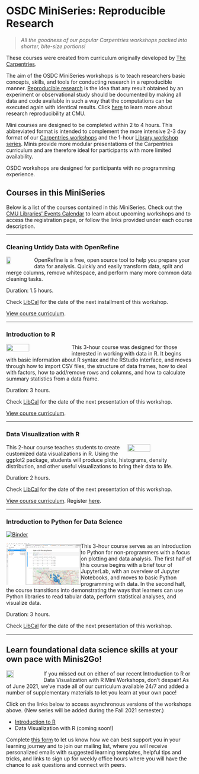 # OSDC MiniSeries: Reproducible Research

> *All the goodness of our popular Carpentries workshops packed into shorter, bite-size portions!*

These courses were created from curriculum originally developed by [The Carpentries](https://software-carpentry.org/). 

The aim of the OSDC MiniSeries workshops is to teach researchers basic concepts, skills, and tools for conducting research in a reproducible manner. [Reproducible research](https://en.wikipedia.org/wiki/Reproducibility) is the idea that any result obtained by an experiment or observational study should be documented by making all data and code available in such a way that the computations can be executed again with identical results. Click [here](https://guides.library.cmu.edu/reproducibility) to learn more about research reproducibility at CMU.

Mini courses are designed to be completed within 2 to 4 hours. This abbreviated format is intended to complement the more intensive 2-3 day format of our [Carpentries workshops](https://carpentries.org/) and the 1-hour [Library workshop series](https://cmu.libcal.com/calendar/workshops?cid=9148&t=g&d=0000-00-00&cal=9148&inc=0). Minis provide more modular presentations of the Carpentries curriculum and are therefore ideal for participants with more limited availability.

OSDC workshops are designed for participants with no programming experience. 

## Courses in this MiniSeries
Below is a list of the courses contained in this MiniSeries. Check out the [CMU Libraries' Events Calendar](https://cmu.libcal.com/) to learn about upcoming workshops and to access the registration page, or follow the links provided under each course description.

***

### Cleaning Untidy Data with OpenRefine
<img align="left" width="15%" height="15%" src="https://user-images.githubusercontent.com/32546509/117060645-1e460a80-acef-11eb-944a-1dc6df16bc1e.png"> OpenRefine is a free, open source tool to help you prepare your data for analysis. Quickly and easily transform data, split and merge columns, remove whitespace, and perform many more common data cleaning tasks.

Duration: 1.5 hours.

Check [LibCal](https://cmu.libcal.com/) for the date of the next installment of this workshop.

[View course curriculum](https://cmu-lib.github.io/os-workshops/reproducible-research/open-refine).

***

### Introduction to R
<img align="left" width="35%" height="35%" src="https://user-images.githubusercontent.com/32546509/115733813-37e26c00-a357-11eb-9578-1a9711ac4e53.png"> This 3-hour course was designed for those interested in working with data in R. It begins with basic information about R syntax and the RStudio interface, and moves through how to import CSV files, the structure of data frames, how to deal with factors, how to add/remove rows and columns, and how to calculate summary statistics from a data frame.

Duration: 3 hours.

Check [LibCal](https://cmu.libcal.com/) for the date of the next presentation of this workshop.

[View course curriculum](https://cmu-lib.github.io/os-workshops/reproducible-research/Introduction%20to%20R.pdf).

***

### Data Visualization with R 
<img align="right" width="35%" height="35%" src="https://user-images.githubusercontent.com/32546509/115735540-8e9c7580-a358-11eb-88cb-5382d51cbed6.JPG"> This 2-hour course teaches students to create customized data visualizations in R. Using the ggplot2 package, students will produce plots, histograms, density distribution, and other useful visualizations to bring their data to life. 

Duration: 2 hours.

Check [LibCal](https://cmu.libcal.com/) for the date of the next presentation of this workshop.

[View course curriculum](https://cmu-lib.github.io/os-workshops/reproducible-research/Data%20Visualization%20with%20R.pdf). Register [here](https://cmu.libcal.com/event/8180614).

***

### Introduction to Python for Data Science

[![Binder](https://mybinder.org/badge_logo.svg)](https://mybinder.org/v2/gh/cmu-lib/os-workshops/HEAD)

<img align="left" width="40%" height="40%" src="reproducible-research/intro-to-python-for-data-science/fig/0_jupyterlab_notebook_screenshot.png"> This 3-hour course serves as an introduction to Python for non-programmers with a focus on plotting and data analysis. The first half of this course begins with a brief tour of JupyterLab, with an overview of Jupyter Notebooks, and moves to basic Python programming with data. In the second half, the course transitions into demonstrating the ways that learners can use Python libraries to read tabular data, perform statistical analyses, and visualize data.

Duration: 3 hours.

Check [LibCal](https://cmu.libcal.com/) for the date of the next presentation of this workshop.

***

## Learn foundational data science skills at your own pace with Minis2Go!
<img align="left" width="20%" height="20%" src="https://user-images.githubusercontent.com/32546509/129747376-202e44f8-d925-487f-979c-4f333d912555.jpg"> If you missed out on either of our recent Introduction to R or Data Visualization with R Mini Workshops, don’t despair! As of June 2021, we’ve made all of our curriculum available 24/7 and added a number of supplementary materials to let you learn at your own pace!

Click on the links below to access asynchronous versions of the workshops above. (New series will be added during the Fall 2021 semester.)

  - [Introduction to R](https://www.youtube.com/watch?v=4co_7Uj9EUU&list=PLbkhiRA2P3qI2M3P0ioFfR-G3azf2_G6h)
  - Data Visualization with R (coming soon!)

Complete [this form](https://forms.gle/8HcEnZ8z2cuVai2G8) to let us know how we can best support you in your learning journey and to join our mailing list, where you will receive personalized emails with suggested learning templates, helpful tips and tricks, and links to sign up for weekly office hours where you will have the chance to ask questions and connect with peers.
